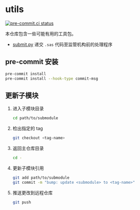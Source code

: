 # utils

[![pre-commit.ci status](https://results.pre-commit.ci/badge/github/smjc-org/utils/main.svg)](https://results.pre-commit.ci/latest/github/smjc-org/utils/main)

本仓库包含一些可能有用的工具包。

- [submit.py](https://github.com/smjc-org/py-submit) 递交 `.sas` 代码至监管机构前的处理程序

## pre-commit 安装

```bash
pre-commit install
pre-commit install --hook-type commit-msg
```

## 更新子模块

1. 进入子模块目录

   ```bash
   cd path/to/submodule
   ```

2. 检出指定的 tag

   ```bash
   git checkout <tag-name>
   ```

3. 返回主仓库目录

   ```bash
   cd -
   ```

4. 更新子模块引用

   ```bash
   git add path/to/submodule
   git commit -m "bump: update <submodule> to <tag-name>"
   ```

5. 推送更改到远程仓库

   ```bash
   git push
   ```
